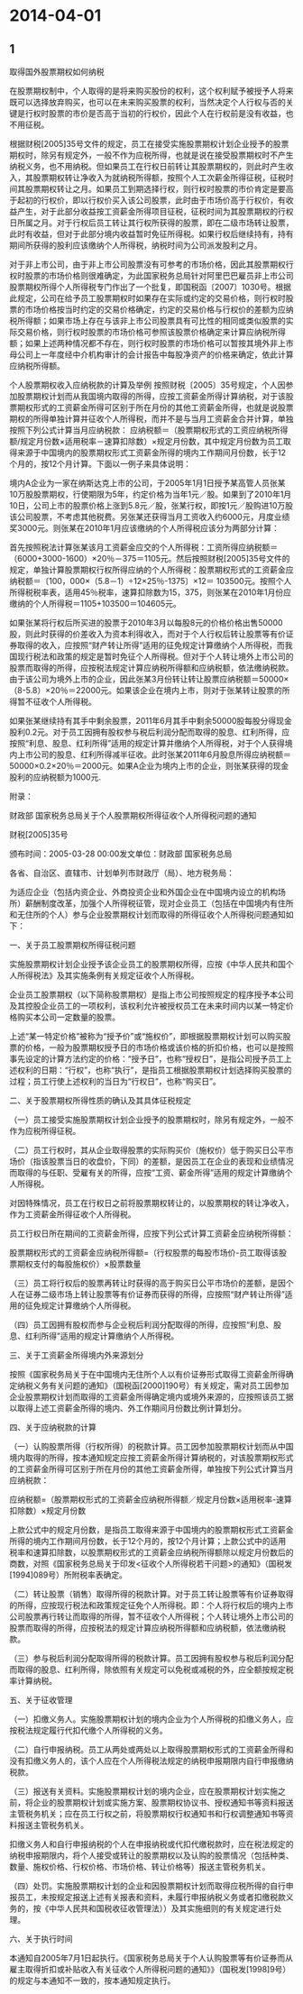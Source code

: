 # 2014-04-01

## 1

取得国外股票期权如何纳税

在股票期权制中，个人取得的是将来购买股份的权利，这个权利赋予被授予人将来既可以选择放弃购买，也可以在未来购买股票的权利，当然决定个人行权与否的关键是行权时股票的市价是否高于当初的行权价，因此个人在行权前是没有收益，也不用征税。

根据财税[2005]35号文件的规定，员工在接受实施股票期权计划企业授予的股票期权时，除另有规定外，一般不作为应税所得，也就是说在接受股票期权时不产生纳税义务，也不用纳税。但如果员工在行权日前转让其股票期权的，则此时产生收入，其股票期权转让净收入为就纳税所得额，按照个人工次薪金所得征税，征税时间其股票期权转让之月。如果员工到期选择行权，则行权时股票的市价肯定是要高于起初的行权价，即以行权价买入该公司股票，此时由于市场价高于行权价，有收益产生，对于此部分收益按工资薪金所得项目征税，征税时间为其股票期权的行权日所属之月。对于行权后员工转让其行权所获得的股票，即在二级市场转让股票，此时有收益，但对于此部分境内收益暂时免征所得税。如果行权后继续持有，持有期间所获得的股利应该缴纳个人所得税，纳税时间为公司派发股利之月。

对于非上市公司，由于非上市公司股票没有可参考的市场价格，因此其股票期权行权时股票的市场价格则很难确定，为此国家税务总局针对阿里巴巴雇员非上市公司股票期权所得个人所得税专门作出了一个批复，即国税函〔2007〕1030号。根据此规定，公司在给予员工股票期权时如果存在实际或约定的交易价格，则行权时股票的市场价格按当时约定的交易价格确定，约定的交易价格与行权价的差额为应纳税所得额；如果市场上存在与该非上市公司股票具有可比性的相同或类似股票的实际交易价格，则行权时股票的市场价格可参照该股票价格确定来计算应纳税所得额；如果上述两种情况都不存在，则行权时股票的市场价格可以暂按其境外非上市母公司上一年度经中介机构审计的会计报告中每股净资产的价格来确定，依此计算应纳税所得额。

个人股票期权收入应纳税款的计算及举例 按照财税〔2005〕35号规定，个人因参加股票期权计划而从我国境内取得的所得，应按工资薪金所得计算纳税，对于该股票期权形式的工资薪金所得可区别于所在月份的其他工资薪金所得，也就是说股票期权的所得单独计算并征收个人所得税，而并不是与当月工资薪金合并计算，单独按照下列公式计算当月应纳税款： 应纳税额＝（股票期权形式的工资应纳税所得额/规定月份数×适用税率－速算扣除数）×规定月份数，其中规定月份数为员工取得来源于中国境内的股票期权形式工资薪金所得的境内工作期间月份数，长于12个月的，按12个月计算。下面以一例子来具体说明：

境内A企业为一家在纳斯达克上市的公司，于2005年1月1日授予某高管人员张某10万股股票期权，行使期限为5年，约定价格为当年1元／股。如果到了2010年1月10日，公司上市的股票价格上涨到5.8元／股，张某行权，即按1元／股购进10万股该公司股票，不考虑其他税费。另张某还获得当月工资收入约6000元，月度业绩奖3000元。则张某在2010年1月应该缴纳的个人所得税应该分为两部分计算：

首先按照税法计算张某该月工资薪金应交的个人所得税：工资所得应纳税额＝（6000+3000-1600）×20％－375＝1105元。然后按照财税[2005]35号文件的规定，单独计算股票期权行权所得应纳的个人所得税：股票期权形式的工资薪金应纳税额＝〔100，000×（5.8－1）÷12×25％-1375〕×12＝ 103500元。按照个人所得税税率表，适用45％税率，速算扣除数为15，375，则张某在2010年1月份应缴纳的个人所得税＝1105+103500＝104605元。

如果张某将行权后所买进的股票于2010年3月以每股8元的价格价格出售50000股，则此时获得的价差收入为资本利得收入，而对于个人行权后转让股票等有价证券取得的收入，应按照“财产转让所得”适用的征免规定计算缴纳个人所得税，而我国现行税法和政策的规定是暂时免征个人所得税。但对于个人转让境外上市公司的股票而取得的所得，应按税法规定计算应纳税所得额和应纳税额，依法缴纳税款。由于该公司为境外上市的企业，因此张某3月份转让转让股票应纳税额＝50000×（8-5.8）×20％＝22000元。如果该企业在境内上市，则对于张某转让股票的所得暂不征收个人所得税。

如果张某继续持有其手中剩余股票，2011年6月其手中剩余50000股每股分得现金股利0.2元。对于员工因拥有股权参与税后利润分配而取得的股息、红利所得，应按照“利息、股息、红利所得”适用的规定计算并缴纳个人所得税，对于个人获得境内上市公司的股息、红利所得减半征收。此时张某2011年6月股息所得应纳税额＝50000×0.2×20％＝2000元。如果A企业为境内上市的企业，则张某获得的现金股利的应纳税额为1000元.

附录：

财政部 国家税务总局关于个人股票期权所得征收个人所得税问题的通知

财税[2005]35号

颁布时间：2005-03-28 00:00发文单位：财政部 国家税务总局

各省、自治区、直辖市、计划单列市财政厅（局）、地方税务局：

为适应企业（包括内资企业、外商投资企业和外国企业在中国境内设立的机构场所）薪酬制度改革，加强个人所得税征管，现对企业员工（包括在中国境内有住所和无住所的个人）参与企业股票期权计划而取得的所得征收个人所得税问题通知如下：

一、关于员工股票期权所得征税问题

实施股票期权计划企业授予该企业员工的股票期权所得，应按《中华人民共和国个人所得税法》及其实施条例有关规定征收个人所得税。

企业员工股票期权（以下简称股票期权）是指上市公司按照规定的程序授予本公司及其控股企业员工的一项权利，该权利允许被授权员工在未来时间内以某一特定价格购买本公司一定数量的股票。

上述“某一特定价格”被称为“授予价”或“施权价”，即根据股票期权计划可以购买股票的价格，一般为股票期权授予日的市场价格或该价格的折扣价格，也可以是按照事先设定的计算方法约定的价格：“授予日”，也称“授权日”，是指公司授予员工上述权利的日期：“行权”，也称“执行”，是指员工根据股票期权计划选择购买股票的过程；员工行使上述权利的当日为“行权日”，也称“购买日”。

二、关于股票期权所得性质的确认及其具体征税规定

（一）员工接受实施股票期权计划企业授予的股票期权时，除另有规定外，一般不作为应税所得征税。

（二）员工行权时，其从企业取得股票的实际购买价（施权价）低于购买日公平市场价（指该股票当日的收盘价，下同）的差额，是因员工在企业的表现和业绩情况而取得的与任职、受雇有关的所得，应按“工资、薪金所得”适用的规定计算缴纳个人所得税。

对因特殊情况，员工在行权日之前将股票期权转让的，以股票期权的转让净收入，作为工资薪金所得征收个人所得税。

员工行权日所在期间的工资薪金所得，应按下列公式计算工资薪金应纳税所得额：

股票期权形式的工资薪金应纳税所得额=（行权股票的每股市场价-员工取得该股票期权支付的每股施权价）×股票数量

（三）员工将行权后的股票再转让时获得的高于购买日公平市场价的差额，是因个人在证券二级市场上转让股票等有价证券而获得的所得，应按照“财产转让所得”适用的征免规定计算缴纳个人所得税。

（四）员工因拥有股权而参与企业税后利润分配取得的所得，应按照“利息、股息、红利所得”适用的规定计算缴纳个人所得税。

三、关于工资薪金所得境内外来源划分

按照《国家税务局关于在中国境内无住所个人以有价证券形式取得工资薪金所得确定纳税义务有关问题的通知》（国税函[2000]190号）有关规定，需对员工因参加企业股票期权计划而取得的工资薪金所得确定境内或境外来源的，应按照该员工据以取得上述工资薪金所得的境内、外工作期间月份数比例计算划分。

四、关于应纳税款的计算

（一）认购股票所得（行权所得）的税款计算。员工因参加股票期权计划而从中国境内取得的所得，按本通知规定应按工资薪金所得计算纳税的，对该股票期权形式的工资薪金所得可区别于所在月份的其他工资薪金所得，单独按下列公式计算当月应纳税款：

应纳税额=（股票期权形式的工资薪金应纳税所得额／规定月份数×适用税率-速算扣除数）×规定月份数

上款公式中的规定月份数，是指员工取得来源于中国境内的股票期权形式工资薪金所得的境内工作期间月份数，长于12个月的，按12个月计算；上款公式中的适用税率和速算扣除数，以股票期权形式的工资薪金应纳税所得额除以规定月份数后的商数，对照《国家税务总局关于印发<征收个人所得税若干问题>的通知》（国税发[1994]089号）所附税率表确定。

（二）转让股票（销售）取得所得的税款计算。对于员工转让股票等有价证券取得的所得，应按现行税法和政策规定征免个人所得税。即：个人将行权后的境内上市公司股票再行转让而取得的所得，暂不征收个人所得税；个人转让境外上市公司的股票而取得的所得，应按税法的规定计算应纳税所得额和应纳税额，依法缴纳税款。

（三）参与税后利润分配取得所得的税款计算。员工因拥有股权参与税后利润分配而取得的股息、红利所得，除依照有关规定可以免税或减税的外，应全额按规定税率计算纳税。

五、关于征收管理

（一）扣缴义务人。实施股票期权计划的境内企业为个人所得税的扣缴义务人，应按税法规定履行代扣代缴个人所得税的义务。

（二）自行申报纳税。员工从两处或两处以上取得股票期权形式的工资薪金所得和没有扣缴义务人的，该个人应在个人所得税法规定的纳税申报期限内自行申报缴纳税款。

（三）报送有关资料。实施股票期权计划的境内企业，应在股票期权计划实施之前，将企业的股票期权计划或实施方案、股票期权协议书、授权通知书等资料报送主管税务机关；应在员工行权之前，将股票期权行权通知书和行权调整通知书等资料报送主管税务机关。

扣缴义务人和自行申报纳税的个人在申报纳税或代扣代缴税款时，应在税法规定的纳税申报期限内，将个人接受或转让的股票期权以及认购的股票情况（包括种类、数量、施权价格、行权价格、市场价格、转让价格等）报送主管税务机关。

（四）处罚。实施股票期权计划的企业和因股票期权计划而取得应税所得的自行申报员工，未按规定报送上述有关报表和资料，未履行申报纳税义务或者扣缴税款义务的，按《中华人民共和国税收征收管理法））及其实施细则的有关规定进行处理。

六、关于执行时间

本通知自2005年7月1日起执行。《国家税务总局关于个人认购股票等有价证券而从雇主取得折扣或补贴收入有关征收个人所得税问题的通知》》（国税发[1998]9号）的规定与本通知不一致的，按本通知规定执行。

